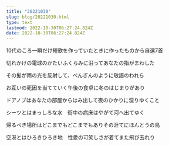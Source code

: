 ```yaml
---
title: "20221030"
slug: blog/20221030.html
type: text
lastmod: 2022-10-30T06:27:24.824Z
date: 2022-10-30T06:27:24.824Z
---
```


10代のころ一瞬だけ短歌を作っていたときに作ったものから自選7首






切れかけの電球のかたいふくらみに沿ってあなたの指がまわした



その髪が雨の光を反射して、ぺんぎんのように敬語のわれら



お互いの死因を当てていく午後の食卓に冬のはじまりがあり



ドアノブはあなたの部屋からはみ出して夜のひかりに湿りゆくこと



シーツとはまっしろな水　街中の病床はやがて河へ出てゆく



帰るべき場所はどこまでもどこまでもありその涯てにほんとうの鳥



空港とはひろきひろき地　性愛の可笑しさが着てまた飛び去れり

